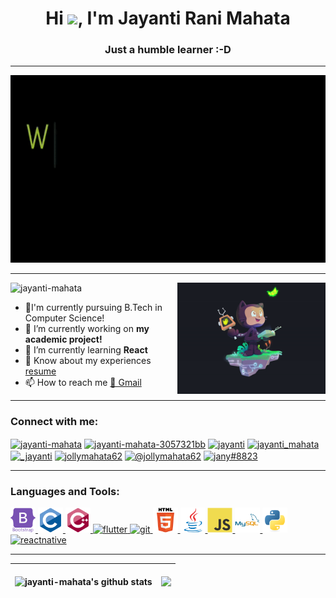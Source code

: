 
<h1 align="center">Hi <img src="https://media.giphy.com/media/hvRJCLFzcasrR4ia7z/giphy.gif" width="28">, I'm Jayanti Rani Mahata</h1>
<h3 align="center">Just a humble learner :-D</h3>
<hr>
<p align="center"><img alt="GIF" src="https://github.com/Jayanti-Mahata/Jayanti-Mahata/blob/main/Items/Welcome.gif?raw=true" width="800" height="300" /></p>
<hr >
<a> <img align="right" src="https://github.com/Jayanti-Mahata/Jayanti-Mahata/blob/main/Items/github.gif" alt="jayanti-mahata" height=47% width=47% /> </a>
<p align="left"><img src="https://komarev.com/ghpvc/?username=jayanti-mahata&label=Profile%20views&color=0e75b6&style=flat" alt="jayanti-mahata" /> </p>

- 🔭I'm currently pursuing B.Tech in Computer Science!
- 🔭 I’m currently working on **my academic project!**
- 🌱 I’m currently learning **React**
- 📄 Know about my experiences [resume](https://drive.google.com/file/d/1fRD7e_z4LgrbYJc_p1wMhK_ho9Uv3kx-/view?usp=sharing)
- 📫 How to reach me [📩 Gmail](janymahata62@gmail.com)

<hr>

<h3 align="left">Connect with me:</h3>
<p align="left">
<a href="https://codepen.io/jayanti-mahata" target="blank"><img align="center" src="https://raw.githubusercontent.com/rahuldkjain/github-profile-readme-generator/master/src/images/icons/Social/codepen.svg" alt="jayanti-mahata" height="30" width="40" /></a>
<a href="https://linkedin.com/in/jayanti-mahata-3057321bb" target="blank"><img align="center" src="https://raw.githubusercontent.com/rahuldkjain/github-profile-readme-generator/master/src/images/icons/Social/linked-in-alt.svg" alt="jayanti-mahata-3057321bb" height="30" width="40" /></a>
<a href="https://codesandbox.com/jayanti" target="blank"><img align="center" src="https://raw.githubusercontent.com/rahuldkjain/github-profile-readme-generator/master/src/images/icons/Social/codesandbox.svg" alt="jayanti" height="30" width="40" /></a>
<a href="https://www.codechef.com/users/jayanti_mahata" target="blank"><img align="center" src="https://cdn.jsdelivr.net/npm/simple-icons@3.1.0/icons/codechef.svg" alt="jayanti_mahata" height="30" width="40" /></a>
<a href="https://www.hackerrank.com/_jayanti" target="blank"><img align="center" src="https://raw.githubusercontent.com/rahuldkjain/github-profile-readme-generator/master/src/images/icons/Social/hackerrank.svg" alt="_jayanti" height="30" width="40" /></a>
<a href="https://www.leetcode.com/jollymahata62" target="blank"><img align="center" src="https://raw.githubusercontent.com/rahuldkjain/github-profile-readme-generator/master/src/images/icons/Social/leet-code.svg" alt="jollymahata62" height="30" width="40" /></a>
<a href="https://www.hackerearth.com/@jollymahata62" target="blank"><img align="center" src="https://raw.githubusercontent.com/rahuldkjain/github-profile-readme-generator/master/src/images/icons/Social/hackerearth.svg" alt="@jollymahata62" height="30" width="40" /></a>
<a href="https://discord.gg/jany#8823" target="blank"><img align="center" src="https://raw.githubusercontent.com/rahuldkjain/github-profile-readme-generator/master/src/images/icons/Social/discord.svg" alt="jany#8823" height="30" width="40" /></a>
</p>
<hr>
<h3 align="left">Languages and Tools:</h3>
<p align="left"> <a href="https://getbootstrap.com" target="_blank" rel="noreferrer"> <img src="https://raw.githubusercontent.com/devicons/devicon/master/icons/bootstrap/bootstrap-plain-wordmark.svg" alt="bootstrap" width="40" height="40"/> </a> <a href="https://www.cprogramming.com/" target="_blank" rel="noreferrer"> <img src="https://raw.githubusercontent.com/devicons/devicon/master/icons/c/c-original.svg" alt="c" width="40" height="40"/> </a> <a href="https://www.w3schools.com/cpp/" target="_blank" rel="noreferrer"> <img src="https://raw.githubusercontent.com/devicons/devicon/master/icons/cplusplus/cplusplus-original.svg" alt="cplusplus" width="40" height="40"/> </a> <a href="https://flutter.dev" target="_blank" rel="noreferrer"> <img src="https://www.vectorlogo.zone/logos/flutterio/flutterio-icon.svg" alt="flutter" width="40" height="40"/> </a> <a href="https://git-scm.com/" target="_blank" rel="noreferrer"> <img src="https://www.vectorlogo.zone/logos/git-scm/git-scm-icon.svg" alt="git" width="40" height="40"/> </a> <a href="https://www.w3.org/html/" target="_blank" rel="noreferrer"> <img src="https://raw.githubusercontent.com/devicons/devicon/master/icons/html5/html5-original-wordmark.svg" alt="html5" width="40" height="40"/> </a> <a href="https://www.java.com" target="_blank" rel="noreferrer"> <img src="https://raw.githubusercontent.com/devicons/devicon/master/icons/java/java-original.svg" alt="java" width="40" height="40"/> </a> <a href="https://developer.mozilla.org/en-US/docs/Web/JavaScript" target="_blank" rel="noreferrer"> <img src="https://raw.githubusercontent.com/devicons/devicon/master/icons/javascript/javascript-original.svg" alt="javascript" width="40" height="40"/> </a> <a href="https://www.mysql.com/" target="_blank" rel="noreferrer"> <img src="https://raw.githubusercontent.com/devicons/devicon/master/icons/mysql/mysql-original-wordmark.svg" alt="mysql" width="40" height="40"/> </a> <a href="https://www.python.org" target="_blank" rel="noreferrer"> <img src="https://raw.githubusercontent.com/devicons/devicon/master/icons/python/python-original.svg" alt="python" width="40" height="40"/> </a> <a href="https://reactnative.dev/" target="_blank" rel="noreferrer"> <img src="https://reactnative.dev/img/header_logo.svg" alt="reactnative" width="40" height="40"/> </a> </p>

<hr>

| <p><img align="center" src="https://github-readme-stats.vercel.app/api/top-langs?username=jayanti-mahata&show_icons=true&locale=en&layout=compact" alt="jayanti-mahata's github stats" /></p> | <a><img align="center" src="https://github-readme-stats.vercel.app/api?username=jayanti-mahata&show_icons=true&locale=en" /></a> |
| ------------- | ------------- |
